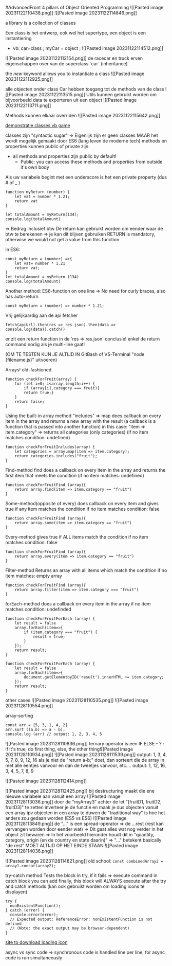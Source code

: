 #AdvancedFront
4 pillars of Object Oriented Programming
![[Pasted image 20231122110438.png]]
![[Pasted image 20231122114846.png]]

a library is a collection of classes

Een class is het ontwerp, ook wel het supertype, een object is een instantiering
- vb: car=class ; myCar = object ;
![[Pasted image 20231122114512.png]]

![[Pasted image 20231122112154.png]]
de racecar en truck erven eigenschappen over van de superclass ´car´ (inheritance)

the *new* keyword allows you to instantiate a class
![[Pasted image 20231122112925.png]]

alle objecten onder class Car hebben toegang tot de methods van de class ![[Pasted image 20231122113515.png]]
Utils kunnen gebruikt worden om bijvoorbeeld data te exporteren uit een object
![[Pasted image 20231122113711.png]]

Methods kunnen elkaar overriden
![[Pasted image 20231122115642.png]]

[demonstratie classes vb game](https://www.freecodecamp.org/news/object-oriented-javascript-for-beginners/)

classes zijn "syntactic sugar" => Eigenlijk zijn er geen classes MAAR het wordt mogelijk gemaakt door ES6 (lang leven de moderne tech)
methods en properties kunnen public of private zijn
- all methods and properties zijn public by default!
	- Public: you can access these methods and properties from outside it's own body

Als uw variabele begint met een underscore is het een private property (dus # of _ )

```
function myReturn (number) {
	let vat = number * 1.21;
	return vat
}

let totalAmount = myReturn(134);
console.log(totalAmount)
```
=> Bedrag inclusief btw
De return kan gebruikt worden om eender waar de btw te berekenen => je kan dit blijven gebruiken
RETURN is mandatory, otherwise we would not get a value from this function

in ES6:
```
const myReturn = (number) =>{
	let vat= number * 1.21
	return vat;
}
let totalAmount = myReturn (134)
console.log(totalAmount)
```

Another method: ES6-function on one line => No need for curly braces, also has auto-return
```
const myReturn = (number) => number * 1.21;
```
Vrij gelijkaardig aan de api fetcher
```
fetch(apiUrl).then(res => res.json).then(data => console.log(data)).catch()
```
er zit een return function in de 'res => res.json'
conclusie! enkel de return command nodig als je multi-line gaat!

(OM TE TESTEN KUN JE ALTIJD IN GitBash of VS-Terminal "node {filename.js}" uitvoeren)

Arrays!
old-fashioned
```
function checkForFruit(array) {
	for (let i=0; i<array.length;i++) {
		if (array[i].category === fruit){
		return true;}
	}
	return false;
}
```
Using the built-in array method "includes"
=> map does callback on every item in the array and returns a new array with the result
	(a callback is a function that is passed into another function)
	in this case: "item => item.category" => returns all categories (only categories)
(if no item matches condition: undefined)
```
function checkForFruitIncludes(array) {
	let categories = array.map(item => item.category);
	return categories.includes("fruit");
}
```

Find-method
find does a callback on every item in the array and returns the first item that meets the condition
(if no item matches: undefined)
```
function checkForFruitFind (array){
	return array.find(item => item.category == "fruit")
}
```

Some-method(opposite of every)
does callback on every item and gives true if any item matches the condition
if no item matches condition: false
```
function checkForFruitFind (array){
	return array.some(item => item.category == "fruit")
}
```

Every-method
gives true if ALL items match the condition
if no item matches condition: false
```
function checkForFruitFind (array){
	return array.every(item => item.category == "fruit")
}
```

Filter-method
Returns an array with all items which match the condition
if no item matches: empty array
```
function checkForFruitFind (array){
	return array.filter(item => item.category === "fruit")
}
```


forEach-method
does a callback on every item in the array
if no item matches condition: undefinded
```
function checkForFruitForEach (array) {
	let result = false
	array.forEach(item=>{
		if (item.category === "fruit") {
			result = true;
		}
	});
	return result;
}
```
```
function checkForFruitForEach (array) {
	let result = false
	array.forEach(item=>{
		document.getElementbyID('result').innerHTML += item.category;
	});
	return result;
}
```
other cases
![[Pasted image 20231128110535.png]]
![[Pasted image 20231128110554.png]]

array-sorting
```
const arr = [5, 3, 1, 4, 2]
arr.sort ((a,b) => a - b);
console.log (arr) // output: 1, 2, 3, 4, 5
```
![[Pasted image 20231128110836.png]]
ternary operator is een IF ELSE - ? :
	if it's true, do first thing, else, the other thing![[Pasted image 20231128110934.png]]
![[Pasted image 20231128111539.png]]
output: 1, 3, 4, 5, 7, 8, 9, 12, 16
als je niet de "return a-b;" doet, dan sorteert die de array in met alle eentjes vanvoor en dan de tweetjes vanvoor, etc....
output: 1, 12, 16, 3, 4, 5, 7, 8, 9

![[Pasted image 20231128112414.png]]

![[Pasted image 20231128112425.png]]
bij destructuring maakt die ene nieuwe variabele aan vanuit een array
![[Pasted image 20231128113036.png]]
door de "myArray3" achter de let "[fruitD1, fruitD2, fruitD3]" te zetten inverteer je de functie en maak je dus objecten vanuit een array ipv objecten in een array te duwen
de "traditional way" is hoe het anders zou gedaan worden (ES5 vs ES6)
![[Pasted image 20231128113849.png]]
de "..." is een spread-operator => de ...rest (rest kan vervangen worden door eender wat) => Dit gaat alles wat nog verder in het object zit bewaren => In het voorbeeld hieronder houdt dit in "quantity, category, origin (en de country en state daarin)"
=> "..." betekent basically "de rest"
MOET ALTIJD OP HET EINDE STAAN
![[Pasted image 20231128114036.png]]

![[Pasted image 20231128114821.png]]
old school:
`const combinedArray2 = array1.concat(array2);`

try-catch method
Tests the block in try, if it fails => execute command in catch block
you can add finally, this block will ALWAYS execute after the try and catch methods
(kan ook gebruikt worden om loading icons te displayen)
```
try {
  nonExistentFunction();
} catch (error) {
  console.error(error);
  // Expected output: ReferenceError: nonExistentFunction is not defined
  // (Note: the exact output may be browser-dependent)
}
```

[site to download loading icon](https://loading.io/)

async vs sync code => synchronous code is handled line per line, for async code is run simultaneously

